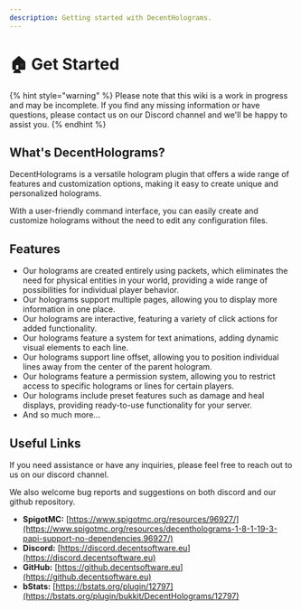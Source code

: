 ```yaml
---
description: Getting started with DecentHolograms.
---
```


# 🏠 Get Started

{% hint style="warning" %}
Please note that this wiki is a work in progress and may be incomplete. If you find any missing information or have questions, please contact us on our Discord channel and we'll be happy to assist you.
{% endhint %}

## What's DecentHolograms?

DecentHolograms is a versatile hologram plugin that offers a wide range of features and customization options, making it easy to create unique and personalized holograms.&#x20;

With a user-friendly command interface, you can easily create and customize holograms without the need to edit any configuration files.

## Features

* Our holograms are created entirely using packets, which eliminates the need for physical entities in your world, providing a wide range of possibilities for individual player behavior.
* Our holograms support multiple pages, allowing you to display more information in one place.
* Our holograms are interactive, featuring a variety of click actions for added functionality.
* Our holograms feature a system for text animations, adding dynamic visual elements to each line.
* Our holograms support line offset, allowing you to position individual lines away from the center of the parent hologram.
* Our holograms feature a permission system, allowing you to restrict access to specific holograms or lines for certain players.
* Our holograms include preset features such as damage and heal displays, providing ready-to-use functionality for your server.
* And so much more...

## Useful Links&#x20;

If you need assistance or have any inquiries, please feel free to reach out to us on our discord channel.&#x20;

We also welcome bug reports and suggestions on both discord and our github repository.

* **SpigotMC:** [https://www.spigotmc.org/resources/96927/](https://www.spigotmc.org/resources/decentholograms-1-8-1-19-3-papi-support-no-dependencies.96927/)
* **Discord:** [https://discord.decentsoftware.eu](https://discord.decentsoftware.eu)
* **GitHub:** [https://github.decentsoftware.eu](https://github.decentsoftware.eu)
* **bStats:** [https://bstats.org/plugin/12797](https://bstats.org/plugin/bukkit/DecentHolograms/12797)
